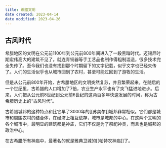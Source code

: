 ```yaml
---
title: 希腊文明
date created: 2023-04-14
date modified: 2023-04-26
---
```


## 古风时代

希腊地区的文明在公元前1100年到公元前800年间进入了一段黑暗时代。迈锡尼时期宏伟高大的建筑不见了，就连青铜器等手工艺品也制作得粗制滥造，很多技术完全失传了。至今我们也没有找到那个时期留下的文字记载，似乎文字也已经失传了。人们的生活似乎也从城市回到了农村，甚至可能过回到了游牧的生活。

但是从公元前800年开始，古希腊地区的文明突然复苏，并且繁荣起来。在随后的一个世纪里，古希腊的人口增加了7倍，农业生产水平也有了突飞猛进地进步。后来，人们把从公元前8世纪到公元前6世纪的这两百多年快速发展的时间，称为古希腊历史上的“古风时代”。

古希腊城邦的这种特点和比它早了3000年的[[苏美尔]]城邦非常相似。它们都是城市和周围农村的结合体，在经济上相互依存，城市是城邦的中心。在这两个文明的各个城市中，最明显的建筑都是神庙，它们不仅是为了祭祀神灵，而且也是城邦的政治中心。

在古希腊所有神庙中，最著名的就是雅典卫城的[[帕特农神庙]]了。

